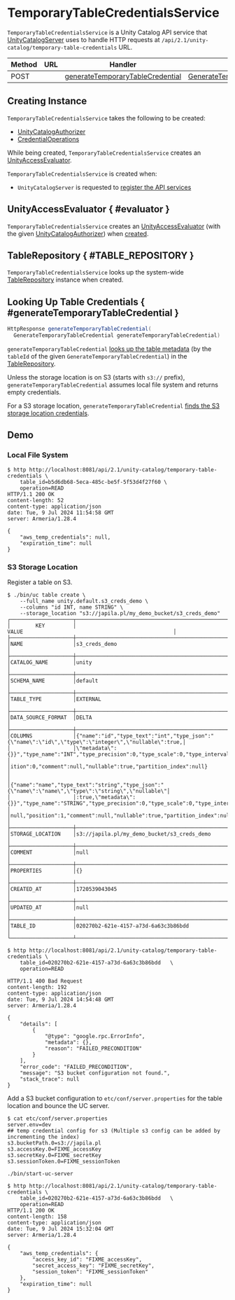 # TemporaryTableCredentialsService

`TemporaryTableCredentialsService` is a Unity Catalog API service that [UnityCatalogServer](UnityCatalogServer.md) uses to handle HTTP requests at `/api/2.1/unity-catalog/temporary-table-credentials` URL.

Method | URL | Handler | Params
-|-|-|-
 POST | | [generateTemporaryTableCredential](#generateTemporaryTableCredential) | [GenerateTemporaryTableCredential](GenerateTemporaryTableCredential.md)

## Creating Instance

`TemporaryTableCredentialsService` takes the following to be created:

* <span id="authorizer"> [UnityCatalogAuthorizer](../server-authorization/UnityCatalogAuthorizer.md)
* <span id="credentialOps"> [CredentialOperations](CredentialOperations.md)

While being created, `TemporaryTableCredentialsService` creates an [UnityAccessEvaluator](#evaluator).

`TemporaryTableCredentialsService` is created when:

* `UnityCatalogServer` is requested to [register the API services](UnityCatalogServer.md#addServices)

## UnityAccessEvaluator { #evaluator }

`TemporaryTableCredentialsService` creates an [UnityAccessEvaluator](../server-authorization/UnityAccessEvaluator.md) (with the given [UnityCatalogAuthorizer](#authorizer)) when [created](#creating-instance).

## TableRepository { #TABLE_REPOSITORY }

`TemporaryTableCredentialsService` looks up the system-wide [TableRepository](../persistent-storage/TableRepository.md#getInstance) instance when created.

## Looking Up Table Credentials { #generateTemporaryTableCredential }

```java
HttpResponse generateTemporaryTableCredential(
  GenerateTemporaryTableCredential generateTemporaryTableCredential)
```

`generateTemporaryTableCredential` [looks up the table metadata](../persistent-storage/TableRepository.md#getTableById) (by the `tableId` of the given `GenerateTemporaryTableCredential`) in the [TableRepository](#TABLE_REPOSITORY).

Unless the storage location is on S3 (starts with `s3://` prefix), `generateTemporaryTableCredential` assumes local file system and returns empty credentials.

For a S3 storage location, `generateTemporaryTableCredential` [finds the S3 storage location credentials](TemporaryCredentialUtils.md#findS3BucketConfig).

## Demo

### Local File System

```console
$ http http://localhost:8081/api/2.1/unity-catalog/temporary-table-credentials \
    table_id=b5d6db68-5eca-485c-be5f-5f53d4f27f60 \
    operation=READ
HTTP/1.1 200 OK
content-length: 52
content-type: application/json
date: Tue, 9 Jul 2024 11:54:58 GMT
server: Armeria/1.28.4

{
    "aws_temp_credentials": null,
    "expiration_time": null
}
```

### S3 Storage Location

Register a table on S3.

```console
$ ./bin/uc table create \
    --full_name unity.default.s3_creds_demo \
    --columns "id INT, name STRING" \
    --storage_location "s3://japila.pl/my_demo_bucket/s3_creds_demo"
┌────────────────────┬────────────────────────────────────────────────────────────────────────────────────────────────────┐
│        KEY         │                                               VALUE                                                │
├────────────────────┼────────────────────────────────────────────────────────────────────────────────────────────────────┤
│NAME                │s3_creds_demo                                                                                       │
├────────────────────┼────────────────────────────────────────────────────────────────────────────────────────────────────┤
│CATALOG_NAME        │unity                                                                                               │
├────────────────────┼────────────────────────────────────────────────────────────────────────────────────────────────────┤
│SCHEMA_NAME         │default                                                                                             │
├────────────────────┼────────────────────────────────────────────────────────────────────────────────────────────────────┤
│TABLE_TYPE          │EXTERNAL                                                                                            │
├────────────────────┼────────────────────────────────────────────────────────────────────────────────────────────────────┤
│DATA_SOURCE_FORMAT  │DELTA                                                                                               │
├────────────────────┼────────────────────────────────────────────────────────────────────────────────────────────────────┤
│COLUMNS             │{"name":"id","type_text":"int","type_json":"{\"name\":\"id\",\"type\":\"integer\",\"nullable\":true,│
│                    │\"metadata\":{}}","type_name":"INT","type_precision":0,"type_scale":0,"type_interval_type":null,"pos│
│                    │ition":0,"comment":null,"nullable":true,"partition_index":null}                                     │
│                    │{"name":"name","type_text":"string","type_json":"{\"name\":\"name\",\"type\":\"string\",\"nullable\"│
│                    │:true,\"metadata\":{}}","type_name":"STRING","type_precision":0,"type_scale":0,"type_interval_type":│
│                    │null,"position":1,"comment":null,"nullable":true,"partition_index":null}                            │
├────────────────────┼────────────────────────────────────────────────────────────────────────────────────────────────────┤
│STORAGE_LOCATION    │s3://japila.pl/my_demo_bucket/s3_creds_demo                                                         │
├────────────────────┼────────────────────────────────────────────────────────────────────────────────────────────────────┤
│COMMENT             │null                                                                                                │
├────────────────────┼────────────────────────────────────────────────────────────────────────────────────────────────────┤
│PROPERTIES          │{}                                                                                                  │
├────────────────────┼────────────────────────────────────────────────────────────────────────────────────────────────────┤
│CREATED_AT          │1720539043045                                                                                       │
├────────────────────┼────────────────────────────────────────────────────────────────────────────────────────────────────┤
│UPDATED_AT          │null                                                                                                │
├────────────────────┼────────────────────────────────────────────────────────────────────────────────────────────────────┤
│TABLE_ID            │020270b2-621e-4157-a73d-6a63c3b86bdd                                                                │
└────────────────────┴────────────────────────────────────────────────────────────────────────────────────────────────────┘
```

```console
$ http http://localhost:8081/api/2.1/unity-catalog/temporary-table-credentials \
    table_id=020270b2-621e-4157-a73d-6a63c3b86bdd   \
    operation=READ

HTTP/1.1 400 Bad Request
content-length: 192
content-type: application/json
date: Tue, 9 Jul 2024 14:54:48 GMT
server: Armeria/1.28.4

{
    "details": [
        {
            "@type": "google.rpc.ErrorInfo",
            "metadata": {},
            "reason": "FAILED_PRECONDITION"
        }
    ],
    "error_code": "FAILED_PRECONDITION",
    "message": "S3 bucket configuration not found.",
    "stack_trace": null
}
```

Add a S3 bucket configuration to `etc/conf/server.properties` for the table location and bounce the UC server.

```console
$ cat etc/conf/server.properties
server.env=dev
## temp credential config for s3 (Multiple s3 config can be added by incrementing the index)
s3.bucketPath.0=s3://japila.pl
s3.accessKey.0=FIXME_accessKey
s3.secretKey.0=FIXME_secretKey
s3.sessionToken.0=FIXME_sessionToken
```

```console
./bin/start-uc-server
```

```console
$ http http://localhost:8081/api/2.1/unity-catalog/temporary-table-credentials \
    table_id=020270b2-621e-4157-a73d-6a63c3b86bdd   \
    operation=READ
HTTP/1.1 200 OK
content-length: 158
content-type: application/json
date: Tue, 9 Jul 2024 15:32:04 GMT
server: Armeria/1.28.4

{
    "aws_temp_credentials": {
        "access_key_id": "FIXME_accessKey",
        "secret_access_key": "FIXME_secretKey",
        "session_token": "FIXME_sessionToken"
    },
    "expiration_time": null
}
```
